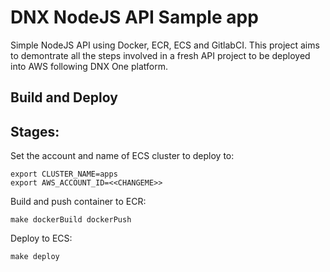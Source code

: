 # DNX NodeJS API Sample app

Simple NodeJS API using Docker, ECR, ECS and GitlabCI.
This project aims to demontrate all the steps involved in a fresh API project to be deployed into AWS following DNX One platform.

## Build and Deploy

## Stages:

Set the account and name of ECS cluster to deploy to:
```
export CLUSTER_NAME=apps
export AWS_ACCOUNT_ID=<<CHANGEME>>
```

Build and push container to ECR:
```
make dockerBuild dockerPush
```

Deploy to ECS:
```
make deploy
```